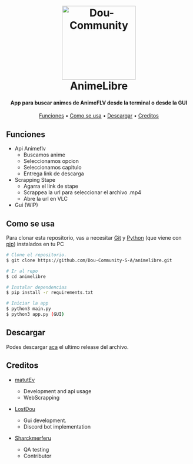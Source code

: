 
<h1 align="center">
  <br>
  <a href="https://github.com/Dou-Community-S-A"><img src="https://i.imgur.com/eLhJL09.png" alt="Dou-Community" width="200"></a>
  <br>
  AnimeLibre
  <br>
</h1>

<h4 align="center">App para buscar animes de AnimeFLV desde la terminal o desde la GUI</h4>

<p align="center">
  <a href="#Funciones">Funciones</a> •
  <a href="#Como se usa">Como se usa</a> •
  <a href="#Descargar">Descargar</a> •
  <a href="#Creditos">Creditos</a> 
</p>


## Funciones

* Api Animeflv
  - Buscamos anime
  - Seleccionamos opcion
  - Seleccionamos capitulo
  - Entrega link de descarga
* Scrapping Stape
  - Agarra el link de stape
  - Scrappea la url para seleccionar el archivo .mp4
  - Abre la url en VLC
* Gui (WIP)

## Como se usa

Para clonar esta repositorio, vas a necesitar [Git](https://git-scm.com) y [Python](https://www.python.org/downloads/) (que viene con [pip](https://pypi.org/project/pip/)) instalados en tu PC

```bash
# Clone el repositorio.
$ git clone https://github.com/Dou-Community-S-A/animelibre.git

# Ir al repo
$ cd animelibre

# Instalar dependencias
$ pip install -r requirements.txt

# Iniciar la app
$ python3 main.py
$ python3 app.py (GUI)
```

## Descargar

Podes descargar [aca](https://github.com/Dou-Community-S-A/animelibre/releases) el ultimo release del archivo.


## Creditos

* [matutEv](https://github.com/matiasdante)
  -  Development and api usage
  -  WebScrapping
    
* [LostDou](https://github.com/lostdou)
  -  Gui development.
  -  Discord bot implementation
    
* [Sharckmerferu](https://github.com/Shackmerferu)
  -  QA testing
  -  Contributor
